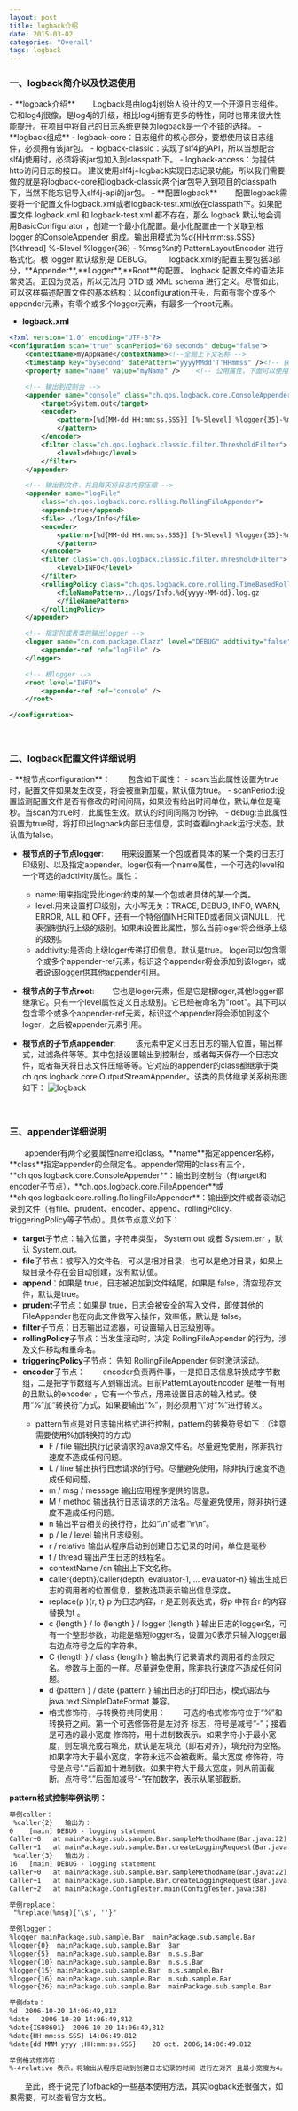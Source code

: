 ```yaml
---
layout: post
title: logback介绍
date: 2015-03-02
categories: "Overall"
tags: logback
---
```


<h3>一、logback简介以及快速使用</h3>
- **logback介绍**
　　Logback是由log4j创始人设计的又一个开源日志组件。它和log4j很像，是log4j的升级，相比log4j拥有更多的特性，同时也带来很大性能提升。在项目中将自己的日志系统更换为logback是一个不错的选择。
- **logback组成**
	- logback-core：日志组件的核心部分，要想使用该日志组件，必须拥有该jar包。
	- logback-classic：实现了slf4j的API，所以当想配合slf4j使用时，必须将该jar包加入到classpath下。
	- logback-access：为提供http访问日志的接口。  
建议使用slf4j+logback实现日志记录功能，所以我们需要做的就是将logback-core和logback-classic两个jar包导入到项目的classpath下，当然不能忘记导入slf4j-api的jar包。
- **配置logback**
　　配置logback需要将一个配置文件logback.xml或者logback-test.xml放在classpath下。如果配置文件 logback.xml 和 logback-test.xml 都不存在，那么 logback 默认地会调用BasicConfigurator ，创建一个最小化配置。最小化配置由一个关联到根 logger 的ConsoleAppender 组成。输出用模式为%d{HH:mm:ss.SSS} [%thread] %-5level %logger{36} - %msg%n的 PatternLayoutEncoder 进行格式化。根 logger 默认级别是 DEBUG。
　　logback.xml的配置主要包括3部分，**Appender**,**Logger**,**Root**的配置。 logback 配置文件的语法非常灵活。正因为灵活，所以无法用 DTD 或 XML schema 进行定义。尽管如此，可以这样描述配置文件的基本结构：以configuration开头，后面有零个或多个appender元素，有零个或多个logger元素，有最多一个root元素。

- **logback.xml**

```xml
<?xml version="1.0" encoding="UTF-8"?>
<configuration scan="true" scanPeriod="60 seconds" debug="false">
	<contextName>myAppName</contextName><!--全局上下文名称 -->
	<timestamp key="bySecond" datePattern="yyyyMMdd'T'HHmmss" /><!-- 获取时间 -->
	<property name="name" value="myName" />    <!-- 公用属性，下面可以使用${}符号引用它 -->

	<!-- 输出到控制台 -->
	<appender name="console" class="ch.qos.logback.core.ConsoleAppender">
		<target>System.out</target>
		<encoder>
			<pattern>[%d{MM-dd HH:mm:ss.SSS}] [%-5level] %logger{35}-%msg %n
			</pattern>
		</encoder>
		<filter class="ch.qos.logback.classic.filter.ThresholdFilter">
			<level>debug</level>
		</filter>
	</appender>

	<!-- 输出到文件，并且每天将日志内容压缩 -->
	<appender name="logFile"
		class="ch.qos.logback.core.rolling.RollingFileAppender">
		<append>true</append>
		<file>../logs/Info</file>
		<encoder>
			<pattern>[%d{MM-dd HH:mm:ss.SSS}] [%-5level] %logger{35}-%msg %n
			</pattern>
		</encoder>
		<filter class="ch.qos.logback.classic.filter.ThresholdFilter">
			<level>INFO</level>
		</filter>
		<rollingPolicy class="ch.qos.logback.core.rolling.TimeBasedRollingPolicy">
			<fileNamePattern>../logs/Info.%d{yyyy-MM-dd}.log.gz
			</fileNamePattern>
		</rollingPolicy>
	</appender>

	<!-- 指定包或者类的输出logger -->
	<logger name="cn.com.package.Clazz" level="DEBUG" addtivity="false">
		<appender-ref ref="logFile" />
	</logger>

	<!-- 根logger -->
	<root level="INFO">
		<appender-ref ref="console" />
	</root>

</configuration>
```
　　
<h3>二、logback配置文件详细说明</h3>
- **根节点configuration**：
　　包含如下属性：
	- scan:当此属性设置为true时，配置文件如果发生改变，将会被重新加载，默认值为true。
	- scanPeriod:设置监测配置文件是否有修改的时间间隔，如果没有给出时间单位，默认单位是毫秒。当scan为true时，此属性生效。默认的时间间隔为1分钟。
	- debug:当此属性设置为true时，将打印出logback内部日志信息，实时查看logback运行状态。默认值为false。

- **根节点的子节点logger**:
　　用来设置某一个包或者具体的某一个类的日志打印级别、以及指定appender。loger仅有一个name属性，一个可选的level和一个可选的addtivity属性。属性：
	- name:用来指定受此loger约束的某一个包或者具体的某一个类。
	- level:用来设置打印级别，大小写无关：TRACE, DEBUG, INFO, WARN, ERROR, ALL 和 OFF，还有一个特俗值INHERITED或者同义词NULL，代表强制执行上级的级别。如果未设置此属性，那么当前loger将会继承上级的级别。
	- addtivity:是否向上级loger传递打印信息。默认是true。
loger可以包含零个或多个appender-ref元素，标识这个appender将会添加到该loger，或者说该logger供其他appender引用。

- **根节点的子节点root**:
　　它也是loger元素，但是它是根loger,其他logger都继承它。只有一个level属性定义日志级别。它已经被命名为"root"。其下可以包含零个或多个appender-ref元素，标识这个appender将会添加到这个loger，之后被appender元素引用。

- **根节点的子节点appender**:
　　 该元素中定义日志日志的输入位置，输出样式，过滤条件等等。其中包括设置输出到控制台，或者每天保存一个日志文件，或者每天将日志文件压缩等等。它对应的appender的class都继承于类ch.qos.logback.core.OutputStreamAppender。该类的具体继承关系树形图如下：
![logback](/assets/yoting/post/commonUtils/04.jpg)

　　
<h3>三、appender详细说明</h3>
　　appender有两个必要属性name和class。**name**指定appender名称，**class**指定appender的全限定名。appender常用的class有三个，**ch.qos.logback.core.ConsoleAppender**：输出到控制台（有target和encoder子节点），**ch.qos.logback.core.FileAppender**或**ch.qos.logback.core.rolling.RollingFileAppender**：输出到文件或者滚动记录到文件（有file、prudent、encoder、append、rollingPolicy、triggeringPolicy等子节点）。具体节点意义如下：

- **target**子节点：输入位置，字符串类型， System.out 或者 System.err ，默认 System.out。
- **file**子节点：被写入的文件名，可以是相对目录，也可以是绝对目录，如果上级目录不存在会自动创建，没有默认值。
- **append**：如果是 true，日志被追加到文件结尾，如果是 false，清空现存文件，默认是true。
- **prudent**子节点：如果是 true，日志会被安全的写入文件，即使其他的FileAppender也在向此文件做写入操作，效率低，默认是 false。
- **filter**子节点：日志输出过滤器，可设置输入日志级别等。
- **rollingPolicy**子节点：当发生滚动时，决定 RollingFileAppender 的行为，涉及文件移动和重命名。
- **triggeringPolicy**子节点： 告知 RollingFileAppender 何时激活滚动。
- **encoder**子节点：
　　encoder负责两件事，一是把日志信息转换成字节数组，二是把字节数组写入到输出流。目前PatternLayoutEncoder 是唯一有用的且默认的encoder ，它有一个<pattern>节点，用来设置日志的输入格式。使用“%”加“转换符”方式，如果要输出“%”，则必须用“\”对“\%”进行转义。
	- pattern节点是对日志输出格式进行控制，pattern的转换符号如下：（注意需要使用%加转换符的方式）
		- F / file	       输出执行记录请求的java源文件名。尽量避免使用，除非执行速度不造成任何问题。
		- L / line	       输出执行日志请求的行号。尽量避免使用，除非执行速度不造成任何问题。
		- m / msg / message	输出应用程序提供的信息。
		- M / method	输出执行日志请求的方法名。尽量避免使用，除非执行速度不造成任何问题。
		- n	              输出平台相关的换行符，比如“\n”或者“\r\n”。
		- p / le / level	输出日志级别。
		- r / relative	输出从程序启动到创建日志记录的时间，单位是毫秒
		- t / thread	输出产生日志的线程名。
		- contextName /cn 	输出上下文名称。
		- caller{depth}/caller{depth, evaluator-1, ... evaluator-n}	输出生成日志的调用者的位置信息，整数选项表示输出信息深度。
		- replace(p ){r, t}	p 为日志内容，r 是正则表达式，将p 中符合r 的内容替换为t 。
		- c {length } / lo {length } / logger {length } 	输出日志的logger名，可有一个整形参数，功能是缩短logger名，设置为0表示只输入logger最右边点符号之后的字符串。
		- C {length } / class {length } 	输出执行记录请求的调用者的全限定名。参数与上面的一样。尽量避免使用，除非执行速度不造成任何问题。
		- d {pattern } / date {pattern } 	输出日志的打印日志，模式语法与java.text.SimpleDateFormat 兼容。
		- 格式修饰符，与转换符共同使用：
　　可选的格式修饰符位于“%”和转换符之间。第一个可选修饰符是左对齐 标志，符号是减号“-”；接着是可选的最小宽度 修饰符，用十进制数表示。如果字符小于最小宽度，则左填充或右填充，默认是左填充（即右对齐），填充符为空格。如果字符大于最小宽度，字符永远不会被截断。最大宽度 修饰符，符号是点号"."后面加十进制数。如果字符大于最大宽度，则从前面截断。点符号“.”后面加减号“-”在加数字，表示从尾部截断。

**pattern格式控制举例说明：**

```xml
举例caller：
 %caller{2}   输出为：
0    [main] DEBUG - logging statement
Caller+0   at mainPackage.sub.sample.Bar.sampleMethodName(Bar.java:22)
Caller+1   at mainPackage.sub.sample.Bar.createLoggingRequest(Bar.java:17)
 %caller{3}   输出为：
16   [main] DEBUG - logging statement
Caller+0   at mainPackage.sub.sample.Bar.sampleMethodName(Bar.java:22)
Caller+1   at mainPackage.sub.sample.Bar.createLoggingRequest(Bar.java:17)
Caller+2   at mainPackage.ConfigTester.main(ConfigTester.java:38)

举例replace：
 "%replace(%msg){'\s', ''}"

举例logger：
%logger	mainPackage.sub.sample.Bar	mainPackage.sub.sample.Bar
%logger{0}	mainPackage.sub.sample.Bar	Bar
%logger{5}	mainPackage.sub.sample.Bar	m.s.s.Bar
%logger{10}	mainPackage.sub.sample.Bar	m.s.s.Bar
%logger{15}	mainPackage.sub.sample.Bar	m.s.sample.Bar
%logger{16}	mainPackage.sub.sample.Bar	m.sub.sample.Bar
%logger{26}	mainPackage.sub.sample.Bar	mainPackage.sub.sample.Bar

举例date：
%d	2006-10-20 14:06:49,812
%date	2006-10-20 14:06:49,812
%date{ISO8601}	2006-10-20 14:06:49,812
%date{HH:mm:ss.SSS}	14:06:49.812
%date{dd MMM yyyy ;HH:mm:ss.SSS}	20 oct. 2006;14:06:49.812

举例格式修饰符：
%-4relative 表示，将输出从程序启动到创建日志记录的时间 进行左对齐 且最小宽度为4。​
```

　　​至此，终于说完了lofback的一些基本使用方法，其实logback还很强大，如果需要，可以查看官方文档。
